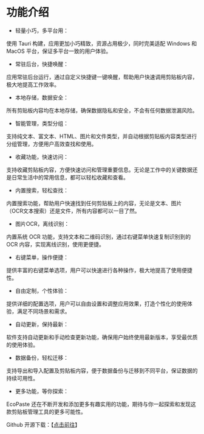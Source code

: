 # 功能介绍
 

- 轻量小巧，多平台用：

使用 Tauri 构建，应用更加小巧精致，资源占用极少，同时完美适配 Windows 和 MacOS 平台，保证多平台一致的用户体验。


- 常驻后台，快捷唤醒：

应用常驻后台运行，通过自定义快捷键一键唤醒，帮助用户快速调用剪贴板内容，极大地提高工作效率。

- 本地存储，数据安全：

所有剪贴板内容均在本地存储，确保数据隐私和安全，不会有任何数据泄漏风险。

- 智能管理，类型分组：

支持纯文本、富文本、HTML、图片和文件类型，并自动根据剪贴板内容类型进行分组管理，方便用户高效查找和使用。

- 收藏功能，快速访问：

支持收藏剪贴板内容，方便快速访问和管理重要信息。无论是工作中的关键数据还是日常生活中的常用信息，都可以轻松收藏和查看。

- 内置搜索，轻松查找：

内置搜索功能，帮助用户快速找到任何剪贴板上的内容，无论是文本、图片（OCR文本搜索）还是文件，所有内容都可以一目了然。

- 图片OCR，离线识别：

内置系统 OCR 功能，支持文本和二维码识别，通过右键菜单快速复制识别到的 OCR 内容，实现离线识别，使用更便捷。

- 右键菜单，操作便捷：

提供丰富的右键菜单选项，用户可以快速进行各种操作，极大地提高了使用便捷性。

- 自由定制，个性体验：

提供详细的配置选项，用户可以自由设置和调整应用效果，打造个性化的使用体验，满足不同场景和需求。

- 自动更新，保持最新：

软件支持自动更新和手动检查更新功能，确保用户始终使用最新版本，享受最优质的使用体验。

- 数据备份，轻松迁移：

支持导出和导入配置及剪贴板内容，便于数据备份与迁移到不同平台，保证数据的持续可用性。

- 更多功能，等你探索：

EcoPaste 还在不断开发和添加更多有趣实用的功能，期待与你一起探索和发现这款剪贴板管理工具的更多可能性。


Github 开源下载：【[点击前往](https://github.com/ayangweb/EcoPaste/?tab=readme-ov-file)】